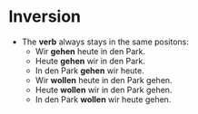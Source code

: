 # Inversion

- The **verb** always stays in the same positons:
    -  Wir **gehen** heute in den Park.
    -  Heute **gehen** wir in den Park.
    -  In den Park **gehen** wir heute.
    -  Wir **wollen** heute in den Park gehen.
    -  Heute **wollen** wir in den Park gehen.
    -  In den Park **wollen** wir heute gehen.
